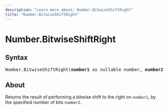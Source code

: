 ```yaml
---
description: "Learn more about: Number.BitwiseShiftRight"
title: "Number.BitwiseShiftRight"
---
```

# Number.BitwiseShiftRight

## Syntax

<pre>
Number.BitwiseShiftRight(<b>number1</b> as nullable number, <b>number2</b> as nullable number) as nullable number
</pre>

## About

Returns the result of performing a bitwise shift to the right on `number1`, by the specified number of bits `number2`.
